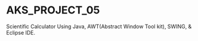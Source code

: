 # AKS_PROJECT_05
Scientific Calculator Using Java, AWT(Abstract Window Tool kit), SWING, &amp; Eclipse IDE.
